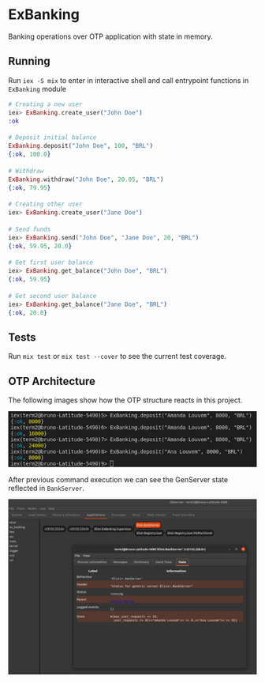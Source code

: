 # ExBanking

Banking operations over OTP application with state in memory.


## Running

Run `iex -S mix` to enter in interactive shell and call entrypoint functions in `ExBanking` module

```elixir
# Creating a new user
iex> ExBanking.create_user("John Doe")
:ok

# Deposit initial balance
ExBanking.deposit("John Doe", 100, "BRL")
{:ok, 100.0}

# Withdraw
ExBanking.withdraw("John Doe", 20.05, "BRL")
{:ok, 79.95}

# Creating other user
iex> ExBanking.create_user("Jane Doe")

# Send funds
iex> ExBanking.send("John Doe", "Jane Doe", 20, "BRL")
{:ok, 59.95, 20.0}

# Get first user balance
iex> ExBanking.get_balance("John Doe", "BRL")
{:ok, 59.95}

# Get second user balance
iex> ExBanking.get_balance("Jane Doe", "BRL")
{:ok, 20.0}
```

## Tests
Run `mix test` or `mix test --cover` to see the current test coverage.


## OTP Architecture

The following images show how the OTP structure reacts in this project.

![OTP Observer Print](images/terminal_example.png?raw=true "OTP Observer Print")

After previous command execution we can see the GenServer state reflected in `BankServer`.

![OTP Observer Print](images/observer_info.png?raw=true "OTP Observer Print")


